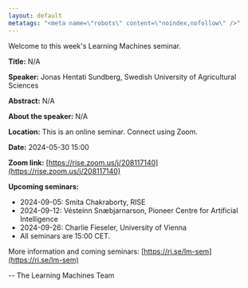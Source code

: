 ```yaml
---
layout: default
metatags: "<meta name=\"robots\" content=\"noindex,nofollow\" />"
---
```

Welcome to this week's Learning Machines seminar.

**Title:** N/A

**Speaker:** Jonas Hentati Sundberg, Swedish University of Agricultural Sciences

**Abstract:** N/A

**About the speaker:** N/A

**Location:** This is an online seminar. Connect using Zoom.

**Date:** 2024-05-30 15:00

**Zoom link:** [https://rise.zoom.us/j/208117140](https://rise.zoom.us/j/208117140)

**Upcoming seminars:**

* 2024-09-05: Smita Chakraborty, RISE
* 2024-09-12: Vésteinn Snæbjarnarson, Pioneer Centre for Artificial Intelligence
* 2024-09-26: Charlie Fieseler, University of Vienna
* All seminars are 15:00 CET.

More information and coming seminars: [https://ri.se/lm-sem](https://ri.se/lm-sem)

-- The Learning Machines Team

